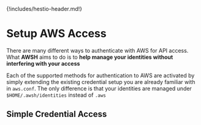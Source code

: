 {!includes/hestio-header.md!}

# Setup AWS Access

There are many different ways to authenticate with AWS for API access. What **AWSH** aims to do is to **help manage your identities without interfering with your access**

Each of the supported methods for authentication to AWS are activated by simply extending the existing credential setup you are already familiar with in `aws.conf`. The only difference is that your identities are managed under `$HOME/.awsh/identities` instead of `.aws`


## Simple Credential Access



